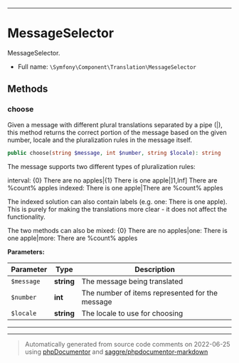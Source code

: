 ***

# MessageSelector

MessageSelector.



* Full name: `\Symfony\Component\Translation\MessageSelector`




## Methods


### choose

Given a message with different plural translations separated by a
pipe (|), this method returns the correct portion of the message based
on the given number, locale and the pluralization rules in the message
itself.

```php
public choose(string $message, int $number, string $locale): string
```

The message supports two different types of pluralization rules:

interval: {0} There are no apples|{1} There is one apple|]1,Inf] There are %count% apples
indexed:  There is one apple|There are %count% apples

The indexed solution can also contain labels (e.g. one: There is one apple).
This is purely for making the translations more clear - it does not
affect the functionality.

The two methods can also be mixed:
    {0} There are no apples|one: There is one apple|more: There are %count% apples






**Parameters:**

| Parameter | Type | Description |
|-----------|------|-------------|
| `$message` | **string** | The message being translated |
| `$number` | **int** | The number of items represented for the message |
| `$locale` | **string** | The locale to use for choosing |




***


***
> Automatically generated from source code comments on 2022-06-25 using [phpDocumentor](http://www.phpdoc.org/) and [saggre/phpdocumentor-markdown](https://github.com/Saggre/phpDocumentor-markdown)
